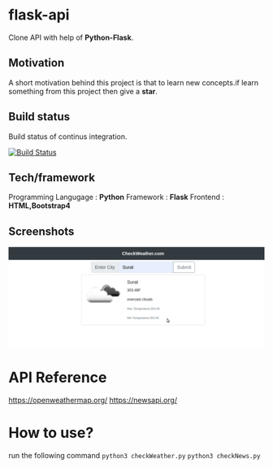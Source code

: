 # flask-api
Clone API with help of **Python-Flask**.

## Motivation
A short motivation behind this project is that to learn new concepts.if learn something from this project then give a **star**.

## Build status
Build status of continus integration. 

[![Build Status](https://travis-ci.org/akashnimare/foco.svg?branch=master)](https://travis-ci.org/akashnimare/foco)


## Tech/framework
Programming Langugage : **Python**
Framework : **Flask**
Frontend : **HTML,Bootstrap4**

## Screenshots
![alt text](https://github.com/dhanpalrajpurohit/weather-flask-api/blob/master/static/demo.png)

# API Reference
https://openweathermap.org/
https://newsapi.org/


# How to use?
run the following command
```python3 checkWeather.py```
```python3 checkNews.py```
